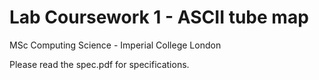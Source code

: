 # Lab Coursework 1 - ASCII tube map
MSc Computing Science - Imperial College London

Please read the spec.pdf for specifications.